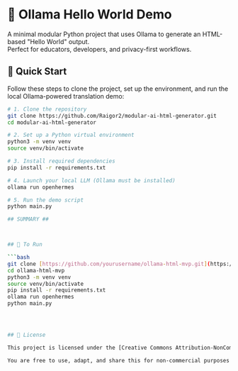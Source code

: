 # 🧠 Ollama Hello World Demo

A minimal modular Python project that uses Ollama to generate an HTML-based "Hello World" output.  
Perfect for educators, developers, and privacy-first workflows.


## 🚀 Quick Start

Follow these steps to clone the project, set up the environment, and run the local Ollama-powered translation demo:

```bash
# 1. Clone the repository
git clone https://github.com/Raigor2/modular-ai-html-generator.git
cd modular-ai-html-generator

# 2. Set up a Python virtual environment
python3 -m venv venv
source venv/bin/activate

# 3. Install required dependencies
pip install -r requirements.txt

# 4. Launch your local LLM (Ollama must be installed)
ollama run openhermes

# 5. Run the demo script
python main.py

## SUMMARY ##



## 🚀 To Run

```bash
git clone [https://github.com/yourusername/ollama-html-mvp.git](https://github.com/Raigor2/modular-ai-html-generator)
cd ollama-html-mvp
python3 -m venv venv
source venv/bin/activate
pip install -r requirements.txt
ollama run openhermes
python main.py




## 📄 License

This project is licensed under the [Creative Commons Attribution-NonCommercial 4.0 International License](https://creativecommons.org/licenses/by-nc/4.0/).

You are free to use, adapt, and share this for non-commercial purposes with proper attribution.

